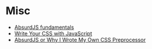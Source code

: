 # Misc

<social>

* [AbsurdJS fundamentals](http://krasimirtsonev.com/blog/article/AbsurdJS-fundamentals)
* [Write Your CSS with JavaScript](http://davidwalsh.name/write-css-javascript)
* [AbsurdJS or Why I Wrote My Own CSS Preprocessor](http://code.tutsplus.com/tutorials/absurdjs-or-why-i-wrote-my-own-css-preprocessor--net-36003)